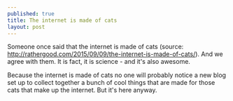 ```yaml
---
published: true
title: The internet is made of cats
layout: post
---
```

Someone once said that the internet is made of cats (source: http://rathergood.com/2015/09/09/the-internet-is-made-of-cats/). And we agree with them. It is fact, it is science - and it's also awesome. 

Because the internet is made of cats no one will probably notice a new blog set up to collect together a bunch of cool things that are made for those cats that make up the internet.  But it's here anyway.
